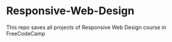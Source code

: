 # Responsive-Web-Design
This repo saves all projects of Responsive Web Design course in FreeCodeCamp
